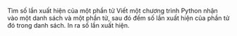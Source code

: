 Tìm số lần xuất hiện của một phần tử
Viết một chương trình Python nhận vào một danh sách và một phần tử, sau đó đếm số lần xuất hiện của phần tử đó trong danh sách. In ra số lần xuất hiện.